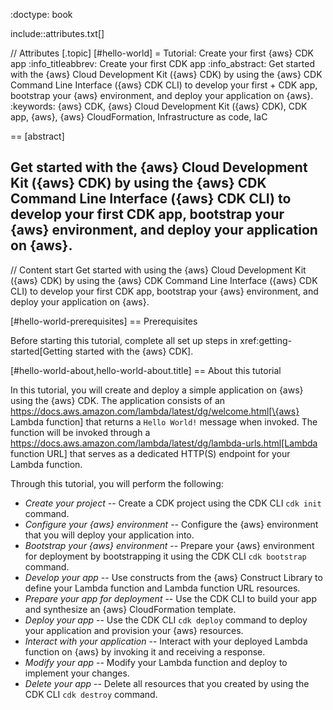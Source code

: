 :doctype: book

include::attributes.txt[]

// Attributes
[.topic]
[#hello-world]
= Tutorial: Create your first \{aws} CDK app
:info_titleabbrev: Create your first CDK app
:info_abstract: Get started with the \{aws} Cloud Development Kit (\{aws} CDK) by using the \{aws} CDK Command Line Interface (\{aws} CDK CLI) to develop your first +
				CDK app, bootstrap your \{aws} environment, and deploy your application on \{aws}.
:keywords: \{aws} CDK, \{aws} Cloud Development Kit (\{aws} CDK), CDK app, \{aws}, \{aws} CloudFormation, Infrastructure as code, IaC

== [abstract]

Get started with the \{aws} Cloud Development Kit (\{aws} CDK) by using the \{aws} CDK Command Line Interface (\{aws} CDK CLI) to develop your first CDK app, bootstrap your \{aws} environment, and deploy your application on \{aws}.
--

// Content start
Get started with using the \{aws} Cloud Development Kit (\{aws} CDK) by using the \{aws} CDK Command Line Interface (\{aws} CDK CLI) to develop your first CDK app, bootstrap your \{aws} environment, and deploy your application on \{aws}.

[#hello-world-prerequisites]
== Prerequisites

Before starting this tutorial, complete all set up steps in xref:getting-started[Getting started with the \{aws} CDK].

[#hello-world-about,hello-world-about.title]
== About this tutorial

In this tutorial, you will create and deploy a simple application on \{aws} using the \{aws} CDK. The application consists of an https://docs.aws.amazon.com/lambda/latest/dg/welcome.html[\{aws} Lambda function] that returns a `Hello World!` message when invoked. The function will be invoked through a https://docs.aws.amazon.com/lambda/latest/dg/lambda-urls.html[Lambda function URL] that serves as a dedicated HTTP(S) endpoint for your Lambda function.

Through this tutorial, you will perform the following:

* _Create your project_ -- Create a CDK project using the CDK CLI `cdk init` command.
* _Configure your \{aws} environment_ -- Configure the \{aws} environment that you will deploy your application into.
* _Bootstrap your \{aws} environment_ -- Prepare your \{aws} environment for deployment by bootstrapping it using the CDK CLI `cdk bootstrap` command.
* _Develop your app_ -- Use constructs from the \{aws} Construct Library to define your Lambda function and Lambda function URL resources.
* _Prepare your app for deployment_ -- Use the CDK CLI to build your app and synthesize an \{aws} CloudFormation template.
* _Deploy your app_ -- Use the CDK CLI `cdk deploy` command to deploy your application and provision your \{aws} resources.
* _Interact with your application_ -- Interact with your deployed Lambda function on \{aws} by invoking it and receiving a response.
* _Modify your app_ -- Modify your Lambda function and deploy to implement your changes.
* _Delete your app_ -- Delete all resources that you created by using the CDK CLI `cdk destroy` command.

